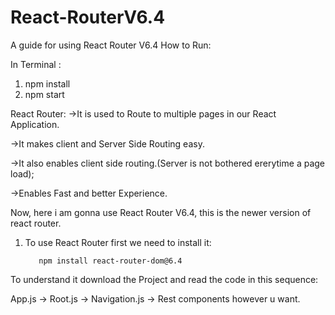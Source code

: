 # React-RouterV6.4
A guide for using React Router V6.4
How to Run:

In Terminal :

1. npm install
2. npm start

React Router:
  ->It is used to Route to multiple pages in our React Application.
  
  ->It makes client and Server Side Routing easy.
  
  ->It also enables client side routing.(Server is not bothered ererytime a page load);
  
  ->Enables Fast and better Experience.
  

Now, here i am gonna use React Router V6.4, this is the newer version of react router.


1. To use React Router first we need to install it:
   
          npm install react-router-dom@6.4
   

To understand it download the Project and read the code in this sequence:

App.js -> Root.js -> Navigation.js -> Rest components however u want.
